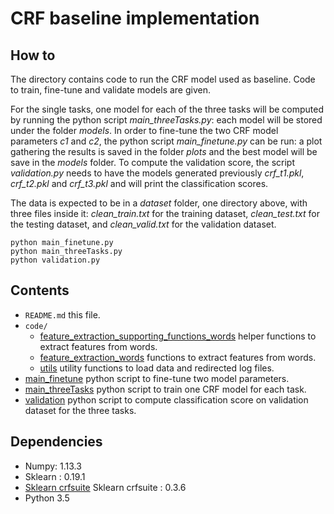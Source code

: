 # CRF baseline implementation

## How to
The directory contains code to run the CRF model used as baseline. Code to train, fine-tune and validate models are given. 

For the single tasks, one model for each of the three tasks will be computed by running the python script *main_threeTasks.py*: each model will be stored under the folder *models*. In order to fine-tune the two CRF model parameters *c1* and *c2*, the python script *main_finetune.py* can be run: a plot gathering the results is saved in the folder *plots* and the best model will be save in the *models* folder. To compute the validation score, the script *validation.py* needs to have the models generated previously *crf_t1.pkl*, *crf_t2.pkl* and *crf_t3.pkl* and will print the classification scores.

The data is expected to be in a *dataset* folder, one directory above, with three files inside it: *clean_train.txt* for the training dataset, *clean_test.txt* for the testing dataset, and *clean_valid.txt* for the validation dataset.

    python main_finetune.py
    python main_threeTasks.py
    python validation.py


## Contents
* `README.md` this file.
* `code/`
    * [feature_extraction_supporting_functions_words](code/feature_extraction_supporting_functions_words.py) helper functions to extract features from words.
    * [feature_extraction_words](code/feature_extraction_words.py) functions to extract features from words.
    * [utils](code/utils.py) utility functions to load data and redirected log files.
* [main_finetune](main_finetune.py) python script to fine-tune two model parameters.
* [main_threeTasks](main_threeTasks.py) python script to train one CRF model for each task.
* [validation](validation.py) python script to compute classification score on validation dataset for the three tasks.

## Dependencies 
* Numpy: 1.13.3
* Sklearn : 0.19.1
* [Sklearn crfsuite](https://sklearn-crfsuite.readthedocs.io/en/latest/index.html) Sklearn crfsuite : 0.3.6
* Python 3.5
